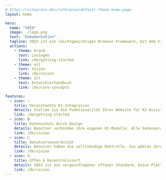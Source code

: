 ```yaml
---
# https://vitepress.dev/reference/default-theme-home-page
layout: home

hero:
  name: "VOIX"
  image: ./logo.png
  text: "Dokumentation"
  tagline: VOIX ist ein leichtgewichtiges Browser-Framework, mit dem Sie KI-Assistenten zu jeder Website hinzufügen können, nur mit HTML. Sie definieren Werkzeuge mit <code>&lt;tool&gt;</code>-Tags und stellen den Zustand mit <code>&lt;context&gt;</code> bereit, und die VOIX Chrome-Erweiterung wandelt diese in strukturierte API-Aufrufe um, die der Assistent verwenden kann – ohne Ihr Layout, Ihre Stile oder Ihren Datenschutz zu beeinträchtigen.
  actions:
    - theme: brand
      text: Loslegen
      link: /de/getting-started
    - theme: alt
      text: Vision
      link: /de/vision
    - theme: alt
      text: Entwicklerhandbuch
      link: /de/core-concepts

features:
  - icon: 💡
    title: Vereinfachte KI-Integration
    details: Stellen Sie die Funktionalität Ihrer Website für KI-Assistenten mit einfachen HTML-Tags bereit. Keine Backend-Änderungen, keine komplexen SDKs und keine API-Wartung.
    link: /de/getting-started
  - icon: 🔒
    title: Datenschutz durch Design
    details: Benutzer verbinden ihre eigenen KI-Modelle. Alle Datenverarbeitung und der Gesprächsverlauf bleiben privat im Browser des Benutzers und berühren niemals die Server der Website.
    link: /de/vision
  - icon: 👑
    title: Benutzersouveränität
    details: Benutzer haben die vollständige Kontrolle. Sie wählen ihren KI-Anbieter (OpenAI, Anthropic, lokale Modelle), ihre Benutzeroberfläche und wie sie mit Ihrer Website interagieren.
    link: /de/vision
  - icon: 🌐
    title: Offen & Dezentralisiert
    details: VOIX ist ein vorgeschlagener offener Standard, keine Plattform. Dies fördert ein wettbewerbsfähiges Ökosystem von Benutzeragenten und verhindert eine Herstellerbindung für Entwickler und Benutzer.
    link: /de/vision
---
```




<!--@include: @/voix_context.md -->